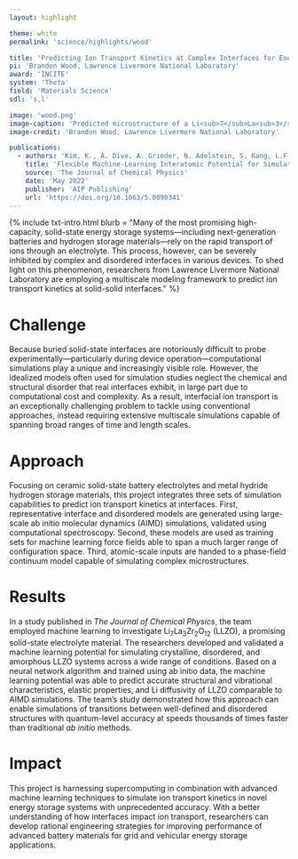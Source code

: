 ```yaml
---
layout: highlight

theme: white
permalink: 'science/highlights/wood'

title: 'Predicting Ion Transport Kinetics at Complex Interfaces for Energy Storage'
pi: 'Brandon Wood, Lawrence Livermore National Laboratory'
award: 'INCITE'
system: 'Theta'
field: 'Materials Science'
sdl: 's,l'

image: 'wood.png' 
image-caption: 'Predicted microstructure of a Li<sub>7</sub>La<sub>3</sub>Zr<sub>2</sub>O<sub>12</sub> solid-state battery electrolyte showing diverse orientations of individually colored grains. The foreground image shows an atomic-scale representation of a disordered boundary region where lithium ions tend to congregate and limit battery performance.'
image-credit: 'Brandon Wood, Lawrence Livermore National Laboratory'

publications:
  - authors: 'Kim, K., A. Dive, A. Grieder, N. Adelstein, S. Kang, L.F. Wan, and B.C. Wood. '
    title: 'Flexible Machine-Learning Interatomic Potential for Simulating Structural Disordering Behavior of Li<sub>7</sub>La<sub>3</sub>Zr<sub>2</sub>O<sub>12</sub Solid Electrolytes.'
    source: 'The Journal of Chemical Physics'
    date: 'May 2022'
    publisher: 'AIP Publishing'
    url: 'https://doi.org/10.1063/5.0090341'
---
```




{% include txt-intro.html 
    blurb = "Many of the most promising high-capacity, solid-state energy storage systems—including next-generation batteries and hydrogen storage materials—rely on the rapid transport of ions through an electrolyte. This process, however, can be severely inhibited by complex and disordered interfaces in various devices. To shed light on this phenomenon, researchers from Lawrence Livermore National Laboratory are employing a multiscale modeling framework to predict ion transport kinetics at solid-solid interfaces."
%}



# Challenge

Because buried solid-state interfaces are notoriously difficult to probe experimentally—particularly during device operation—computational simulations play a unique and increasingly visible role. However, the idealized models often used for simulation studies neglect the chemical and structural disorder that real interfaces exhibit, in large part due to computational cost and complexity. As a result, interfacial ion transport is an exceptionally challenging problem to tackle using conventional approaches, instead requiring extensive multiscale simulations capable of spanning broad ranges of time and length scales.



# Approach

Focusing on ceramic solid-state battery electrolytes and metal hydride hydrogen storage materials, this project integrates three sets of simulation capabilities to predict ion transport kinetics at interfaces. First, representative interface and disordered models are generated using large-scale ab initio molecular dynamics (AIMD) simulations, validated using computational spectroscopy. Second, these models are used as training sets for machine learning force fields able to span a much larger range of configuration space. Third, atomic-scale inputs are handed to a phase-field continuum model capable of simulating complex microstructures.



# Results

In a study published in *The Journal of Chemical Physics*, the team employed machine learning to investigate Li<sub>7</sub>La<sub>3</sub>Zr<sub>2</sub>O<sub>12</sub>  (LLZO), a promising solid-state electrolyte material. The researchers developed and validated a machine learning potential for simulating crystalline, disordered, and amorphous LLZO systems across a wide range of conditions. Based on a neural network algorithm and trained using ab initio data, the machine learning potential was able to predict accurate structural and vibrational characteristics, elastic properties, and Li diffusivity of LLZO comparable to AIMD simulations. The team’s study demonstrated how this approach can enable simulations of transitions between well-defined and disordered structures with quantum-level accuracy at speeds thousands of times faster than traditional *ab initio* methods.



# Impact

This project is harnessing supercomputing in combination with advanced machine learning techniques to simulate ion transport kinetics in novel energy storage systems with unprecedented accuracy. With a better understanding of how interfaces impact ion transport, researchers can develop rational engineering strategies for improving performance of advanced battery materials for grid and vehicular energy storage applications.

